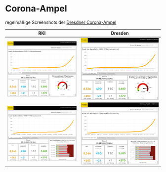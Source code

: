 # Corona-Ampel

regelmäßige Screenshots der [Dresdner Corona-Ampel](https://www.dresden.de/de/leben/gesundheit/hygiene/infektionsschutz/corona.php)

| RKI | Dresden |
| --- | ------- |
| ![Heute RKI](https://github.com/club-aquarium/corona-dresden/raw/ampel/Heute%20RKI.png) | ![Heute Dresden](https://github.com/club-aquarium/corona-dresden/raw/ampel/Heute%20Dresden.png) |
| ![Wochenverlauf RKI](https://github.com/club-aquarium/corona-dresden/raw/ampel/Wochenverlauf%20RKI.png) | ![Wochenverlauf Dresden](https://github.com/club-aquarium/corona-dresden/raw/ampel/Wochenverlauf%20Dresden.png) |
